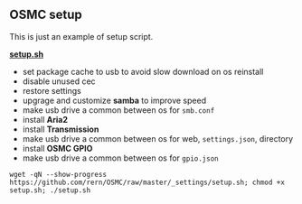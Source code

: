 OSMC setup
---

This is just an example of setup script.  

[**setup.sh**](https://github.com/rern/OSMC/blob/master/_settings/setup.sh)
- set package cache to usb to avoid slow download on os reinstall
- disable unused cec
- restore settings
- upgrage and customize **samba** to improve speed
- make usb drive a common between os for `smb.conf`
- install **Aria2**
- install **Transmission**
- make usb drive a common between os for web, `settings.json`, directory
- install **OSMC GPIO**
- make usb drive a common between os for `gpio.json`

```
wget -qN --show-progress https://github.com/rern/OSMC/raw/master/_settings/setup.sh; chmod +x setup.sh; ./setup.sh
```
